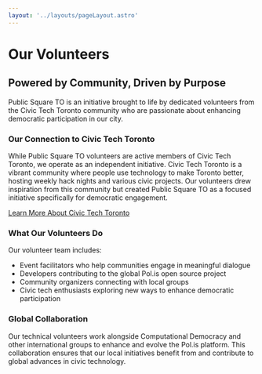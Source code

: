 ```yaml
---
layout: '../layouts/pageLayout.astro'
---
```

# Our Volunteers

## Powered by Community, Driven by Purpose

Public Square TO is an initiative brought to life by dedicated volunteers from the Civic Tech Toronto community who are passionate about enhancing democratic participation in our city.

### Our Connection to Civic Tech Toronto

While Public Square TO volunteers are active members of Civic Tech Toronto, we operate as an independent initiative. Civic Tech Toronto is a vibrant community where people use technology to make Toronto better, hosting weekly hack nights and various civic projects. Our volunteers drew inspiration from this community but created Public Square TO as a focused initiative specifically for democratic engagement.

[Learn More About Civic Tech Toronto](https://civictech.ca/)

### What Our Volunteers Do

Our volunteer team includes:

- Event facilitators who help communities engage in meaningful dialogue
- Developers contributing to the global Pol.is open source project
- Community organizers connecting with local groups
- Civic tech enthusiasts exploring new ways to enhance democratic participation

### Global Collaboration

Our technical volunteers work alongside Computational Democracy and other international groups to enhance and evolve the Pol.is platform. This collaboration ensures that our local initiatives benefit from and contribute to global advances in civic technology.
